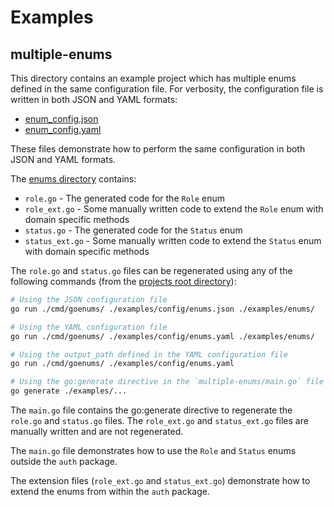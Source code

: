 # Examples

## multiple-enums

This directory contains an example project which has multiple enums defined in the same configuration file. For verbosity, the configuration file is written in both JSON and YAML formats:

- [enum_config.json](./enum_config.json)
- [enum_config.yaml](./enum_config.yaml)

These files demonstrate how to perform the same configuration in both JSON and YAML formats.

The [enums directory](./enums) contains:
- `role.go` - The generated code for the `Role` enum
- `role_ext.go` - Some manually written code to extend the `Role` enum with domain specific methods
- `status.go` - The generated code for the `Status` enum
- `status_ext.go` - Some manually written code to extend the `Status` enum with domain specific methods

The `role.go` and `status.go` files can be regenerated using any of the following commands (from the [projects root directory](..)):

```sh
# Using the JSON configuration file
go run ./cmd/goenums/ ./examples/config/enums.json ./examples/enums/

# Using the YAML configuration file
go run ./cmd/goenums/ ./examples/config/enums.yaml ./examples/enums/

# Using the output_path defined in the YAML configuration file
go run ./cmd/goenums/ ./examples/config/enums.yaml

# Using the go:generate directive in the `multiple-enums/main.go` file
go generate ./examples/...
```

The `main.go` file contains the go:generate directive to regenerate the `role.go` and `status.go` files. The `role_ext.go` and `status_ext.go` files are manually written and are not regenerated.

The `main.go` file demonstrates how to use the `Role` and `Status` enums outside the `auth` package.

The extension files (`role_ext.go` and `status_ext.go`) demonstrate how to extend the enums from within the `auth` package.